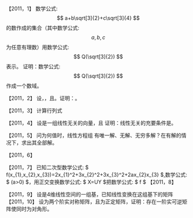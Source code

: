 【2011，1】
数学公式: 
$$ a+b\sqrt[3]{2}+c\sqrt[3]{4}  $$
的数作成的集合（其中数学公式: $$ a,b,c $$ 为任意有理数）用数学公式: $$ Q(\sqrt[3]{2}) $$表示。
证明：数学公式: $$ Q(\sqrt[3]{2}) $$作成一个数域。

【2011，2】
设，，且。证明：。

【2011，3】
计算行列式

【2011，4】
设是一组线性无关的向量，且
证明：线性无关的充要条件是。

【2011，5】
问为何值时，线性方程组
有唯一解、无解、无穷多解？在有解的情况下，求出其全部解。

【2011，6】

【2011，7】
已知二次型数学公式: $ f(x_{1},x_{2},x_{3})=2x_{1}^2+3x_{2}^2+3x_{3}^2+2ax_{2}x_{3} $,数学公式: $ (a>0) $，用正交变换数学公式: $ X=UY $把数学公式: $ f $
【2011，8】

【2011，9】
设是4维线性空间的一组基，已知线性变换在这组基下的矩阵
【2011，10】
设为两个阶实对称矩阵，且为正定矩阵，证明：存在一阶实可逆矩阵使同时为对角形。
